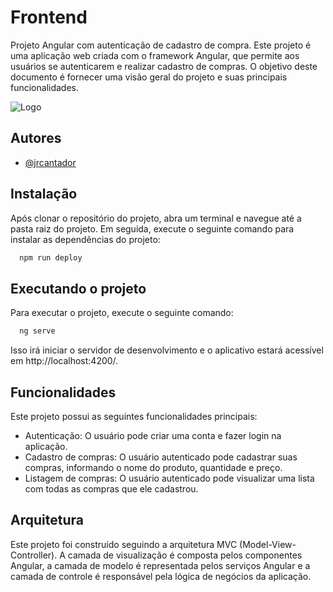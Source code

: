 
# Frontend

Projeto Angular com autenticação de cadastro de compra. Este projeto é uma aplicação web criada com o framework Angular, que permite aos usuários se autenticarem e realizar cadastro de compras. O objetivo deste documento é fornecer uma visão geral do projeto e suas principais funcionalidades.


![Logo](https://mherman.org/assets/img/blog/angular-logo.png)


## Autores

- [@jrcantador](https://www.github.com/jrcantador)


## Instalação

Após clonar o repositório do projeto, abra um terminal e navegue até a pasta raiz do projeto. Em seguida, execute o seguinte comando para instalar as dependências do projeto:

```bash
  npm run deploy
```

## Executando o projeto

Para executar o projeto, execute o seguinte comando:

```bash
  ng serve
```

Isso irá iniciar o servidor de desenvolvimento e o aplicativo estará acessível em http://localhost:4200/.

## Funcionalidades
Este projeto possui as seguintes funcionalidades principais:

 - Autenticação: O usuário pode criar uma conta e fazer login na aplicação.
 - Cadastro de compras: O usuário autenticado pode cadastrar suas compras, informando o nome do produto, quantidade e preço.
 - Listagem de compras: O usuário autenticado pode visualizar uma lista com todas as compras que ele cadastrou.

## Arquitetura

Este projeto foi construído seguindo a arquitetura MVC (Model-View-Controller). A camada de visualização é composta pelos componentes Angular, a camada de modelo é representada pelos serviços Angular e a camada de controle é responsável pela lógica de negócios da aplicação.
